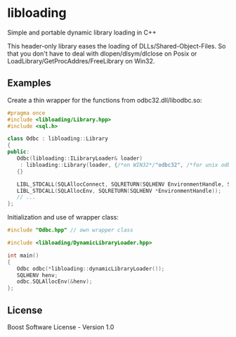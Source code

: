 # libloading
Simple and portable dynamic library loading in C++

This header-only library eases the loading of DLLs/Shared-Object-Files.
So that you don't have to deal with dlopen/dlsym/dlclose on Posix or LoadLibrary/GetProcAddres/FreeLibrary on Win32.

## Examples

Create a thin wrapper for the functions from odbc32.dll/libodbc.so:
```c++
#pragma once
#include <libloading/Library.hpp>
#include <sql.h>

class Odbc : libloading::Library
{
public:
   Odbc(libloading::ILibraryLoader& loader)
    : libloading::Library(loader, {/*on WIN32*/"odbc32", /*for unix odbc*/"odbc"})
   {}

   LIBL_STDCALL(SQLAllocConnect, SQLRETURN(SQLHENV EnvironmentHandle, SQLHDBC *ConnectionHandle));
   LIBL_STDCALL(SQLAllocEnv, SQLRETURN(SQLHENV *EnvironmentHandle));
   // ...
};
```

Initialization and use of wrapper class:
```c++
#include "Odbc.hpp" // own wrapper class

#include <libloading/DynamicLibraryLoader.hpp>

int main()
{
   Odbc odbc(*libloading::dynamicLibraryLoader());
   SQLHENV henv;
   odbc.SQLAllocEnv(&henv);
};
```
## License

Boost Software License - Version 1.0
